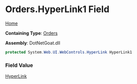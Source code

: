 # Orders\.HyperLink1 Field

[Home](../../../../../../README.md)

**Containing Type**: [Orders](../README.md)

**Assembly**: DotNetGoat\.dll

```csharp
protected System.Web.UI.WebControls.HyperLink HyperLink1
```

### Field Value

[HyperLink](https://docs.microsoft.com/en-us/dotnet/api/system.web.ui.webcontrols.hyperlink)

